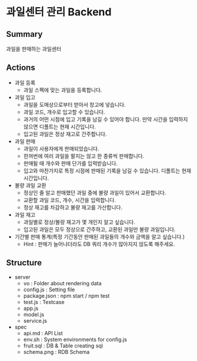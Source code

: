 # 과일센터 관리 Backend

## Summary
과일을 판매하는 과일센터


## Actions
* 과일 등록
  * 과일 스펙에 맞는 과일을 등록합니다.
* 과일 입고
  * 과일을 도매상으로부터 받아서 창고에 넣습니다.
  * 과일 코드, 개수로 입고할 수 있습니다.
  * 과거의 어떤 시점에 입고 기록을 남길 수 있어야 합니다. 만약 시간을 입력하지 않으면 디폴트는 현재 시간입니다.
  * 입고된 과일은 정상 재고로 간주합니다.
* 과일 판매
  * 과일이 사용자에게 판매되었습니다. 
  * 한꺼번에 여러 과일을 팔지는 않고 한 종류씩 판매합니다.
  * 판매될 때 개수와 판매 단가를 입력받습니다.
  * 입고와 마찬가지로 특정 시점에 판매된 기록을 남길 수 있습니다. 디폴트는 현재 시간입니다.
* 불량 과일 교환
  * 정상인 줄 알고 판매했던 과일 중에 불량 과일이 있어서 교환합니다.
  * 교환할 과일 코드, 개수, 시간을 입력합니다.
  * 정상 재고를 차감하고 불량 재고를 가산합니다.
* 과일 재고
  * 과일별로 정상/불량 재고가 몇 개인지 알고 싶습니다.
  * 입고된 과일은 모두 정상으로 간주하고, 교환된 과일만 불량 과일입니다.
* 기간별 판매 통계(특정 기간동안 판매된 과일들의 개수와 금액을 알고 싶습니다.)
  * Hint : 판매가 늘어나더라도 DB 쿼리 개수가 많아지지 않도록 해주세요.



## Structure

* server
  *  vo : Folder about rendering data
  *  config.js : Setting file
  *  package.json : npm start / npm test
  *  test.js : Testcase
  *  app.js
  *  model.js
  *  service.js
* spec
  * api.md : API List
  * env.sh : System environments for config.js
  * fruit.sql : DB & Table creating sql
  * schema.png : RDB Schema
